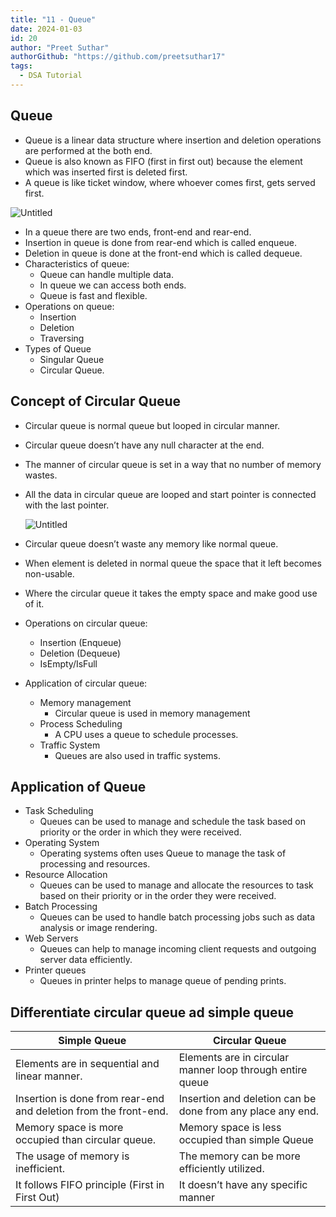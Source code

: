 ```yaml
---
title: "11 - Queue"
date: 2024-01-03
id: 20
author: "Preet Suthar"
authorGithub: "https://github.com/preetsuthar17"
tags:
  - DSA Tutorial
---
```


## Queue

- Queue is a linear data structure where insertion and deletion operations are performed at the both end.
- Queue is also known as FIFO (first in first out) because the element which was inserted first is deleted first.
- A queue is like ticket window, where whoever comes first, gets served first.

![Untitled](https://i.imgur.com/mHrjzNg.png)

- In a queue there are two ends, front-end and rear-end.
- Insertion in queue is done from rear-end which is called enqueue.
- Deletion in queue is done at the front-end which is called dequeue.
- Characteristics of queue:
  - Queue can handle multiple data.
  - In queue we can access both ends.
  - Queue is fast and flexible.
- Operations on queue:
  - Insertion
  - Deletion
  - Traversing
- Types of Queue
  - Singular Queue
  - Circular Queue.

## Concept of Circular Queue

- Circular queue is normal queue but looped in circular manner.
- Circular queue doesn’t have any null character at the end.
- The manner of circular queue is set in a way that no number of memory wastes.
- All the data in circular queue are looped and start pointer is connected with the last pointer.

  ![Untitled](https://i.imgur.com/bS7DP5P.png)

- Circular queue doesn’t waste any memory like normal queue.
- When element is deleted in normal queue the space that it left becomes non-usable.
- Where the circular queue it takes the empty space and make good use of it.
- Operations on circular queue:
  - Insertion (Enqueue)
  - Deletion (Dequeue)
  - IsEmpty/IsFull
- Application of circular queue:
  - Memory management
    - Circular queue is used in memory management
  - Process Scheduling
    - A CPU uses a queue to schedule processes.
  - Traffic System
    - Queues are also used in traffic systems.

## Application of Queue

- Task Scheduling
  - Queues can be used to manage and schedule the task based on priority or the order in which they were received.
- Operating System
  - Operating systems often uses Queue to manage the task of processing and resources.
- Resource Allocation
  - Queues can be used to manage and allocate the resources to task based on their priority or in the order they were received.
- Batch Processing
  - Queues can be used to handle batch processing jobs such as data analysis or image rendering.
- Web Servers
  - Queues can help to manage incoming client requests and outgoing server data efficiently.
- Printer queues
  - Queues in printer helps to manage queue of pending prints.

## Differentiate circular queue ad simple queue

| Simple Queue                                                     | Circular Queue                                             |
| ---------------------------------------------------------------- | ---------------------------------------------------------- |
| Elements are in sequential and linear manner.                    | Elements are in circular manner loop through entire queue  |
| Insertion is done from rear-end and deletion from the front-end. | Insertion and deletion can be done from any place any end. |
| Memory space is more occupied than circular queue.               | Memory space is less occupied than simple Queue            |
| The usage of memory is inefficient.                              | The memory can be more efficiently utilized.               |
| It follows FIFO principle (First in First Out)                   | It doesn’t have any specific manner                        |
